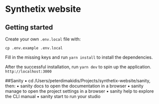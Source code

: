 # Synthetix website

## Getting started

Create your own `.env.local` file with:

`cp .env.example .env.local`

Fill in the missing keys and run `yarn install` to install the dependencies.

After the successful installation, run `yarn dev` to spin up the application. `http://localhost:3000`

##Sanity
▪ cd /Users/peterdimakidis/Projects/synthetix-website/sanity, then:
▪ sanity docs to open the documentation in a browser
▪ sanity manage to open the project settings in a browser
▪ sanity help to explore the CLI manual
▪ sanity start to run your studio